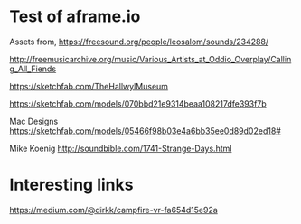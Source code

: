 # Test of aframe.io

Assets from,
https://freesound.org/people/leosalom/sounds/234288/


http://freemusicarchive.org/music/Various_Artists_at_Oddio_Overplay/Calling_All_Fiends

https://sketchfab.com/TheHallwylMuseum

https://sketchfab.com/models/070bbd21e9314beaa108217dfe393f7b

Mac Designs
https://sketchfab.com/models/05466f98b03e4a6bb35ee0d89d02ed18#

Mike Koenig
http://soundbible.com/1741-Strange-Days.html


# Interesting links

https://medium.com/@dirkk/campfire-vr-fa654d15e92a